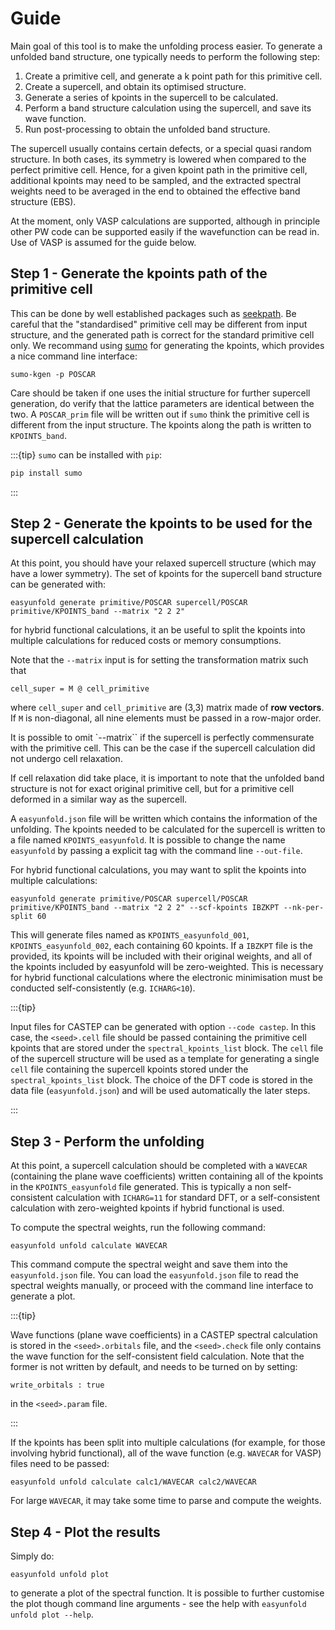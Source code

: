 # Guide
Main goal of this tool is to make the unfolding process easier.
To generate a unfolded band structure, one typically needs to perform the following step:

1. Create a primitive cell, and generate a k point path for this primitive cell.
2. Create a supercell, and obtain its optimised structure.
3. Generate a series of kpoints in the supercell to be calculated.
4. Perform a band structure calculation using the supercell, and save its wave function.
5. Run post-processing to obtain the unfolded band structure.

The supercell usually contains certain defects, or a special quasi random structure.
In both cases, its symmetry is lowered when compared to the perfect primitive cell.
Hence, for a given kpoint path in the primitive cell, additional kpoints may need to be sampled, and the extracted spectral weights need to be averaged in the end to obtained the effective band structure (EBS).


At the moment, only VASP calculations are supported, although in principle other PW code can be supported easily if the wavefunction can be read in.
Use of VASP is assumed for the guide below.

## Step 1 - Generate the kpoints path of the primitive cell

This can be done by well established packages such as [seekpath](https://www.materialscloud.org/work/tools/seekpath).
Be careful that the "standardised" primitive cell may be different from input structure,
and the generated path is correct for the standard primitive cell only.
We recommand using [sumo](https://github.com/SMTG-UCL/sumo) for generating the kpoints, which provides a nice command line interface:

```
sumo-kgen -p POSCAR
```



Care should be taken if one uses the initial structure for further supercell generation, do verify that the lattice parameters are identical between the two.
A `POSCAR_prim` file will be written out if `sumo` think the primitive cell is different from the input structure.
The kpoints along the path is written to `KPOINTS_band`.

:::{tip}
`sumo` can be installed with `pip`:

```bash
pip install sumo
```

:::

## Step 2 - Generate the kpoints to be used for the supercell calculation

At this point, you should have your relaxed supercell structure (which may have a lower symmetry).
The set of kpoints for the supercell band structure can be generated with:

```
easyunfold generate primitive/POSCAR supercell/POSCAR primitive/KPOINTS_band --matrix "2 2 2"
```

for hybrid functional calculations, it an be useful to split the kpoints into multiple calculations for reduced costs or memory consumptions.

Note that the `--matrix` input is for setting the transformation matrix such that

```
cell_super = M @ cell_primitive
```

where `cell_super` and `cell_primitive` are (3,3) matrix made of **row vectors**.
If `M` is non-diagonal, all nine elements must be passed in a row-major order.

It is possible to omit `--matrix`` if the supercell is perfectly commensurate with the primitive cell.
This can be the case if the supercell calculation did not undergo cell relaxation.

If cell relaxation did take place, it is important to note that the unfolded band structure is not for exact  original primitive cell, but for a primitive cell deformed in a similar way as the supercell.

A `easyunfold.json` file will be written which contains the information of the unfolding.
The kpoints needed to be calculated for the supercell is written to a file named `KPOINTS_easyunfold`.
It is possible to change the name `easyunfold` by passing a explicit tag with the command line `--out-file`.

For hybrid functional calculations, you may want to split the kpoints into multiple calculations:

```
easyunfold generate primitive/POSCAR supercell/POSCAR primitive/KPOINTS_band --matrix "2 2 2" --scf-kpoints IBZKPT --nk-per-split 60
```

This will generate files named as `KPOINTS_easyunfold_001`, `KPOINTS_easyunfold_002`, each containing 60 kpoints.
If a `IBZKPT` file is the provided, its kpoints will be included with their original weights,  and all of the kpoints included by easyunfold will be zero-weighted.
This is necessary for hybrid functional calculations where the electronic minimisation must be conducted self-consistently (e.g. `ICHARG<10`).

:::{tip}

Input files for CASTEP can be generated with option `--code castep`. 
In this case, the `<seed>.cell` file should be passed containing the primitive cell kpoints that are
stored under the `spectral_kpoints_list` block.
The `cell` file of the supercell structure will be used as a template for generating a single `cell` file containing the 
supercell kpoints stored under the `spectral_kpoints_list` block.
The choice of the DFT code is stored in the data file (`easyunfold.json`) and will be used automatically the later steps.

:::


## Step 3 - Perform the unfolding

At this point, a supercell calculation should be completed with a `WAVECAR` (containing the plane wave coefficients) written containing all of the kpoints in the `KPOINTS_easyunfold` file generated.
This is typically a non self-consistent calculation with `ICHARG=11` for standard DFT, or a self-consistent calculation with zero-weighted kpoints if hybrid functional is used.

To compute the spectral weights, run the following command:

```
easyunfold unfold calculate WAVECAR
```

This command compute the spectral weight and save them into the  `easyunfold.json` file.
You can load the `easyunfold.json` file to read the spectral weights manually, or proceed with the command line interface to generate a plot.

:::{tip}

Wave functions (plane wave coefficients) in a CASTEP spectral calculation is stored in the `<seed>.orbitals` file,
and the `<seed>.check` file only contains the wave function for the self-consistent field calculation.
Note that the former is not written by default, and needs to be turned on by setting:

```
write_orbitals : true
```

in the `<seed>.param` file.

:::

If the kpoints has been split into multiple calculations (for example, for those involving hybrid functional), all of the wave function (e.g. `WAVECAR` for VASP) files need to be passed:

```
easyunfold unfold calculate calc1/WAVECAR calc2/WAVECAR
```

For large `WAVECAR`, it may take some time to parse and compute the weights.

## Step 4 - Plot the results

Simply do:

```
easyunfold unfold plot
```

to generate a plot of the spectral function.
It is possible to further customise the plot though command line arguments - see the help with `easyunfold unfold plot --help`.